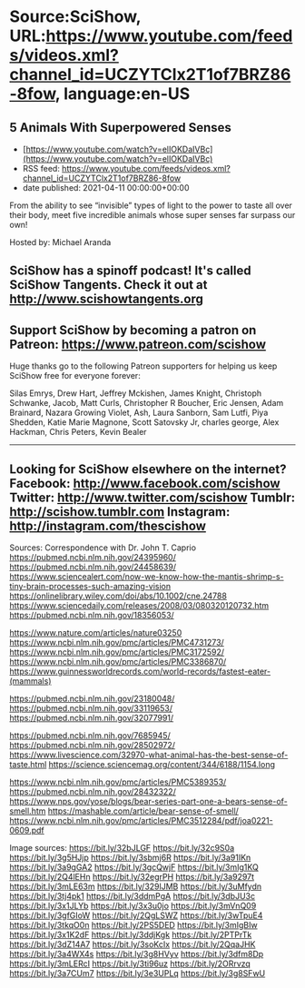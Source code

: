 # Source:SciShow, URL:https://www.youtube.com/feeds/videos.xml?channel_id=UCZYTClx2T1of7BRZ86-8fow, language:en-US

## 5 Animals With Superpowered Senses
 - [https://www.youtube.com/watch?v=elIOKDaIVBc](https://www.youtube.com/watch?v=elIOKDaIVBc)
 - RSS feed: https://www.youtube.com/feeds/videos.xml?channel_id=UCZYTClx2T1of7BRZ86-8fow
 - date published: 2021-04-11 00:00:00+00:00

From the ability to see “invisible” types of light to the power to taste all over their body, meet five incredible animals whose super senses far surpass our own!

Hosted by: Michael Aranda

SciShow has a spinoff podcast! It's called SciShow Tangents. Check it out at http://www.scishowtangents.org
----------
Support SciShow by becoming a patron on Patreon: https://www.patreon.com/scishow
----------
Huge thanks go to the following Patreon supporters for helping us keep SciShow free for everyone forever:

Silas Emrys, Drew Hart, Jeffrey Mckishen, James Knight, Christoph Schwanke, Jacob, Matt Curls, Christopher R Boucher, Eric Jensen, Adam Brainard, Nazara Growing Violet, Ash, Laura Sanborn, Sam Lutfi, Piya Shedden, Katie Marie Magnone, Scott Satovsky Jr, charles george, Alex Hackman, Chris Peters, Kevin Bealer

----------
Looking for SciShow elsewhere on the internet?
Facebook: http://www.facebook.com/scishow
Twitter: http://www.twitter.com/scishow
Tumblr: http://scishow.tumblr.com
Instagram: http://instagram.com/thescishow
----------
Sources:
Correspondence with Dr. John T. Caprio
https://pubmed.ncbi.nlm.nih.gov/24395960/
https://pubmed.ncbi.nlm.nih.gov/24458639/
https://www.sciencealert.com/now-we-know-how-the-mantis-shrimp-s-tiny-brain-processes-such-amazing-vision
https://onlinelibrary.wiley.com/doi/abs/10.1002/cne.24788
https://www.sciencedaily.com/releases/2008/03/080320120732.htm
https://pubmed.ncbi.nlm.nih.gov/18356053/

https://www.nature.com/articles/nature03250
https://www.ncbi.nlm.nih.gov/pmc/articles/PMC4731273/
https://www.ncbi.nlm.nih.gov/pmc/articles/PMC3172592/
https://www.ncbi.nlm.nih.gov/pmc/articles/PMC3386870/
https://www.guinnessworldrecords.com/world-records/fastest-eater-(mammals)

https://pubmed.ncbi.nlm.nih.gov/23180048/
https://pubmed.ncbi.nlm.nih.gov/33119653/
https://pubmed.ncbi.nlm.nih.gov/32077991/

https://pubmed.ncbi.nlm.nih.gov/7685945/
https://pubmed.ncbi.nlm.nih.gov/28502972/
https://www.livescience.com/32970-what-animal-has-the-best-sense-of-taste.html
https://science.sciencemag.org/content/344/6188/1154.long 

https://www.ncbi.nlm.nih.gov/pmc/articles/PMC5389353/
https://pubmed.ncbi.nlm.nih.gov/28432322/
https://www.nps.gov/yose/blogs/bear-series-part-one-a-bears-sense-of-smell.htm
https://mashable.com/article/bear-sense-of-smell/ 
https://www.ncbi.nlm.nih.gov/pmc/articles/PMC3512284/pdf/joa0221-0609.pdf

Image sources:
https://bit.ly/32bJLGF
https://bit.ly/32c9S0a
https://bit.ly/3g5HJjp
https://bit.ly/3sbmj6R
https://bit.ly/3a91IKn
https://bit.ly/3a9gGA2
https://bit.ly/3gcQwjF
https://bit.ly/3mIg1KQ
https://bit.ly/2Q4lEHn
https://bit.ly/32egrPH
https://bit.ly/3a9297t
https://bit.ly/3mLE63m
https://bit.ly/329lJMB
https://bit.ly/3uMfydn
https://bit.ly/3tj4pk1
https://bit.ly/3ddmPgA
https://bit.ly/3dbJU3c
https://bit.ly/3x1JLYb
https://bit.ly/3x3u0jo
https://bit.ly/3mVnQ09
https://bit.ly/3gfGIoW
https://bit.ly/2QgLSWZ
https://bit.ly/3wTpuE4
https://bit.ly/3tkqO0n
https://bit.ly/2PS5DED
https://bit.ly/3mIgBIw
https://bit.ly/3x1K2dF
https://bit.ly/3ddjKgk
https://bit.ly/2PTPrTk
https://bit.ly/3dZ14A7
https://bit.ly/3soKcIx
https://bit.ly/2QqaJHK
https://bit.ly/3a4WX4s
https://bit.ly/3g8HVyv
https://bit.ly/3dfm8Dp
https://bit.ly/3mLERcI
https://bit.ly/3ti96uz
https://bit.ly/2ORrvzq
https://bit.ly/3a7CUm7
https://bit.ly/3e3UPLq
https://bit.ly/3g8SFwU

